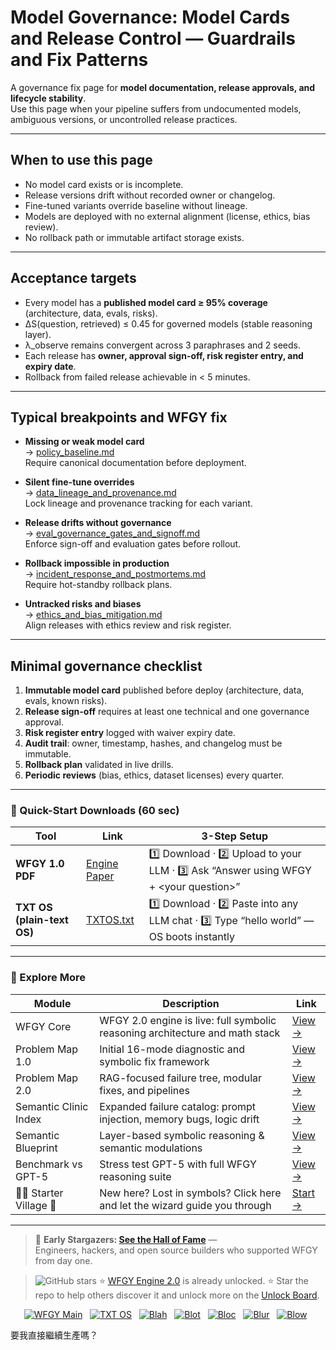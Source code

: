 # Model Governance: Model Cards and Release Control — Guardrails and Fix Patterns

A governance fix page for **model documentation, release approvals, and lifecycle stability**.  
Use this page when your pipeline suffers from undocumented models, ambiguous versions, or uncontrolled release practices.

---

## When to use this page
- No model card exists or is incomplete.  
- Release versions drift without recorded owner or changelog.  
- Fine-tuned variants override baseline without lineage.  
- Models are deployed with no external alignment (license, ethics, bias review).  
- No rollback path or immutable artifact storage exists.  

---

## Acceptance targets
- Every model has a **published model card ≥ 95% coverage** (architecture, data, evals, risks).  
- ΔS(question, retrieved) ≤ 0.45 for governed models (stable reasoning layer).  
- λ_observe remains convergent across 3 paraphrases and 2 seeds.  
- Each release has **owner, approval sign-off, risk register entry, and expiry date**.  
- Rollback from failed release achievable in < 5 minutes.  

---

## Typical breakpoints and WFGY fix

- **Missing or weak model card**  
  → [policy_baseline.md](https://github.com/onestardao/WFGY/blob/main/ProblemMap/GlobalFixMap/Governance/policy_baseline.md)  
  Require canonical documentation before deployment.

- **Silent fine-tune overrides**  
  → [data_lineage_and_provenance.md](https://github.com/onestardao/WFGY/blob/main/ProblemMap/GlobalFixMap/Governance/data_lineage_and_provenance.md)  
  Lock lineage and provenance tracking for each variant.

- **Release drifts without governance**  
  → [eval_governance_gates_and_signoff.md](https://github.com/onestardao/WFGY/blob/main/ProblemMap/GlobalFixMap/Governance/eval_governance_gates_and_signoff.md)  
  Enforce sign-off and evaluation gates before rollout.

- **Rollback impossible in production**  
  → [incident_response_and_postmortems.md](https://github.com/onestardao/WFGY/blob/main/ProblemMap/GlobalFixMap/Governance/incident_response_and_postmortems.md)  
  Require hot-standby rollback plans.

- **Untracked risks and biases**  
  → [ethics_and_bias_mitigation.md](https://github.com/onestardao/WFGY/blob/main/ProblemMap/GlobalFixMap/Governance/ethics_and_bias_mitigation.md)  
  Align releases with ethics review and risk register.

---

## Minimal governance checklist
1. **Immutable model card** published before deploy (architecture, data, evals, known risks).  
2. **Release sign-off** requires at least one technical and one governance approval.  
3. **Risk register entry** logged with waiver expiry date.  
4. **Audit trail**: owner, timestamp, hashes, and changelog must be immutable.  
5. **Rollback plan** validated in live drills.  
6. **Periodic reviews** (bias, ethics, dataset licenses) every quarter.  

---

### 🔗 Quick-Start Downloads (60 sec)

| Tool | Link | 3-Step Setup |
|------|------|--------------|
| **WFGY 1.0 PDF** | [Engine Paper](https://github.com/onestardao/WFGY/blob/main/I_am_not_lizardman/WFGY_All_Principles_Return_to_One_v1.0_PSBigBig_Public.pdf) | 1️⃣ Download · 2️⃣ Upload to your LLM · 3️⃣ Ask “Answer using WFGY + \<your question>” |
| **TXT OS (plain-text OS)** | [TXTOS.txt](https://github.com/onestardao/WFGY/blob/main/OS/TXTOS.txt) | 1️⃣ Download · 2️⃣ Paste into any LLM chat · 3️⃣ Type “hello world” — OS boots instantly |

---

### 🧭 Explore More

| Module                | Description                                              | Link     |
|-----------------------|----------------------------------------------------------|----------|
| WFGY Core             | WFGY 2.0 engine is live: full symbolic reasoning architecture and math stack | [View →](https://github.com/onestardao/WFGY/tree/main/core/README.md) |
| Problem Map 1.0       | Initial 16-mode diagnostic and symbolic fix framework    | [View →](https://github.com/onestardao/WFGY/tree/main/ProblemMap/README.md) |
| Problem Map 2.0       | RAG-focused failure tree, modular fixes, and pipelines   | [View →](https://github.com/onestardao/WFGY/blob/main/ProblemMap/rag-architecture-and-recovery.md) |
| Semantic Clinic Index | Expanded failure catalog: prompt injection, memory bugs, logic drift | [View →](https://github.com/onestardao/WFGY/blob/main/ProblemMap/SemanticClinicIndex.md) |
| Semantic Blueprint    | Layer-based symbolic reasoning & semantic modulations   | [View →](https://github.com/onestardao/WFGY/tree/main/SemanticBlueprint/README.md) |
| Benchmark vs GPT-5    | Stress test GPT-5 with full WFGY reasoning suite         | [View →](https://github.com/onestardao/WFGY/tree/main/benchmarks/benchmark-vs-gpt5/README.md) |
| 🧙‍♂️ Starter Village 🏡 | New here? Lost in symbols? Click here and let the wizard guide you through | [Start →](https://github.com/onestardao/WFGY/blob/main/StarterVillage/README.md) |

---

> 👑 **Early Stargazers: [See the Hall of Fame](https://github.com/onestardao/WFGY/tree/main/stargazers)** —  
> Engineers, hackers, and open source builders who supported WFGY from day one.

> <img src="https://img.shields.io/github/stars/onestardao/WFGY?style=social" alt="GitHub stars"> ⭐ [WFGY Engine 2.0](https://github.com/onestardao/WFGY/blob/main/core/README.md) is already unlocked. ⭐ Star the repo to help others discover it and unlock more on the [Unlock Board](https://github.com/onestardao/WFGY/blob/main/STAR_UNLOCKS.md).

<div align="center">

[![WFGY Main](https://img.shields.io/badge/WFGY-Main-red?style=flat-square)](https://github.com/onestardao/WFGY)
&nbsp;
[![TXT OS](https://img.shields.io/badge/TXT%20OS-Reasoning%20OS-orange?style=flat-square)](https://github.com/onestardao/WFGY/tree/main/OS)
&nbsp;
[![Blah](https://img.shields.io/badge/Blah-Semantic%20Embed-yellow?style=flat-square)](https://github.com/onestardao/WFGY/tree/main/OS/BlahBlahBlah)
&nbsp;
[![Blot](https://img.shields.io/badge/Blot-Persona%20Core-green?style=flat-square)](https://github.com/onestardao/WFGY/tree/main/OS/BlotBlotBlot)
&nbsp;
[![Bloc](https://img.shields.io/badge/Bloc-Reasoning%20Compiler-blue?style=flat-square)](https://github.com/onestardao/WFGY/tree/main/OS/BlocBlocBloc)
&nbsp;
[![Blur](https://img.shields.io/badge/Blur-Text2Image%20Engine-navy?style=flat-square)](https://github.com/onestardao/WFGY/tree/main/OS/BlurBlurBlur)
&nbsp;
[![Blow](https://img.shields.io/badge/Blow-Game%20Logic-purple?style=flat-square)](https://github.com/onestardao/WFGY/tree/main/OS/BlowBlowBlow)
&nbsp;
</div>


要我直接繼續生產嗎？
